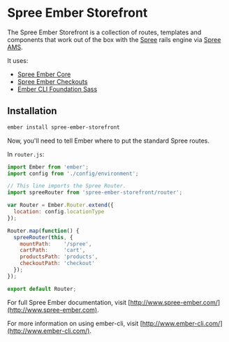 # Spree Ember Storefront

The Spree Ember Storefront is a collection of routes, templates and components
that work out of the box with the [Spree](http://github.com/spree/spree) rails 
engine via [Spree AMS](http://github.com/hhff/spree_ams).

It uses:
* [Spree Ember Core](http://www.spree-ember.com/core/index.html)
* [Spree Ember Checkouts](http://www.spree-ember/checkouts/index.html)
* [Ember CLI Foundation Sass](https://github.com/artificialio/ember-cli-foundation-sass)

## Installation

```bash
ember install spree-ember-storefront
```

Now, you'll need to tell Ember where to put the standard Spree routes.

In `router.js`:

```javascript
import Ember from 'ember';
import config from './config/environment';

// This line imports the Spree Router.
import spreeRouter from 'spree-ember-storefront/router';

var Router = Ember.Router.extend({
  location: config.locationType
});

Router.map(function() {
  spreeRouter(this, {
    mountPath:    '/spree',
    cartPath:     'cart',
    productsPath: 'products',
    checkoutPath: 'checkout'
  });
});

export default Router;
```

For full Spree Ember documentation, visit [http://www.spree-ember.com/](http://www.spree-ember.com).

For more information on using ember-cli, visit [http://www.ember-cli.com/](http://www.ember-cli.com/).
